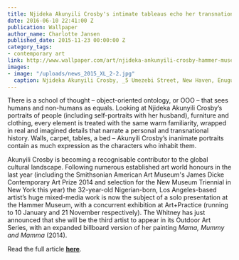 ```yaml
---
title: Njideka Akunyili Crosby's intimate tableaus echo her transnational world
date: 2016-06-10 22:41:00 Z
publication: Wallpaper
author_name: Charlotte Jansen
published_date: 2015-11-23 00:00:00 Z
category_tags:
- contemporary art
link: http://www.wallpaper.com/art/njideka-ankunyili-crosby-hammer-museum#136758
images:
- image: "/uploads/news_2015_XL_2-2.jpg"
  caption: Njideka Akunyili Crosby, _5 Umezebi Street, New Haven, Enugu_ (2012)
---
```


There is a school of thought – object-oriented ontology, or OOO – that sees humans and non-humans as equals. Looking at Njideka Akunyili Crosby’s portraits of people (including self-portraits with her husband), furniture and clothing, every element is treated with the same warm familiarity, wrapped in real and imagined details that narrate a personal and transnational history. Walls, carpet, tables, a bed – Akunyili Crosby’s inanimate portraits contain as much expression as the characters who inhabit them.

Akunyili Crosby is becoming a recognisable contributor to the global cultural landscape. Following numerous established art world honours in the last year (including the Smithsonian American Art Museum's James Dicke Contemporary Art Prize 2014 and selection for the New Museum Triennial in New York this year) the 32-year-old Nigerian-born, Los Angeles-based artist’s huge mixed-media work is now the subject of a solo presentation at the Hammer Museum, with a concurrent exhibition at Art+Practice (running to 10 January and 21 November respectively). The Whitney has just announced that she will be the third artist to appear in its Outdoor Art Series, with an expanded billboard version of her painting _Mama, Mummy and Mamma_ (2014).

Read the full article **[here](http://www.wallpaper.com/art/njideka-ankunyili-crosby-hammer-museum#136758)**.